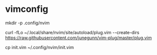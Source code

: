 # vimconfig

 mkdir -p .config/nvim
 
 curl -fLo ~/.local/share/nvim/site/autoload/plug.vim --create-dirs https://raw.githubusercontent.com/junegunn/vim-plug/master/plug.vim
 

 cp init.vim ~/.config/nvim/init.vim
 
